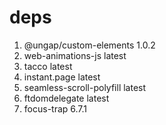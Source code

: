 # deps

1. @ungap/custom-elements 1.0.2
2. web-animations-js latest
3. tacco latest
4. instant.page latest
5. seamless-scroll-polyfill latest
6. ftdomdelegate latest
7. focus-trap 6.7.1
